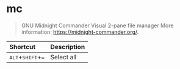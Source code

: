 # mc

> GNU Midnight Commander
> Visual 2-pane file manager
> More information: <https://midnight-commander.org/>.

|Shortcut|Description|
|:--|:--|
|<kbd>ALT</kbd>+<kbd>SHIFT</kbd>+<kbd>=</kbd>|Select all|
